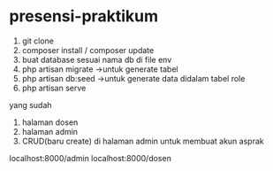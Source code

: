 # presensi-praktikum
1. git clone
2. composer install / composer update
3. buat database sesuai nama db di file env
4. php artisan migrate ->untuk generate tabel
5. php artisan db:seed ->untuk generate data didalam tabel role
6. php artisan serve

yang sudah
1. halaman dosen
2. halaman admin
3. CRUD(baru create) di halaman admin untuk membuat akun asprak

localhost:8000/admin
localhost:8000/dosen

